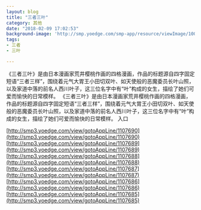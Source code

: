 ```yaml
---
layout: blog
title: "三者三叶"
category: 其他
date: "2018-02-09 17:02:53"
background-image: 'http://smp.yoedge.com/smp-app/resource/viewImage/1002751appline.png'
tags:
- 三者
- 三叶

---
```

《三者三叶》是由日本漫画家荒井樱桃作画的四格漫画，作品的标题源自四字固定短语“三者三样”，围绕着元气大胃王小田切双叶、如天使般的恶魔委员长叶山照，以及家道中落的前名人西川叶子，这三位名字中有“叶”构成的女生，描绘了她们可爱而愉快的日常模样。
《三者三叶》是由日本漫画家荒井樱桃作画的四格漫画，作品的标题源自四字固定短语“三者三样”，围绕着元气大胃王小田切双叶、如天使般的恶魔委员长叶山照，以及家道中落的前名人西川叶子，这三位名字中有“叶”构成的女生，描绘了她们可爱而愉快的日常模样。
入口

[http://smp3.yoedge.com/view/gotoAppLine/1107690](http://smp3.yoedge.com/view/gotoAppLine/1107690)
[http://smp3.yoedge.com/view/gotoAppLine/1107689](http://smp3.yoedge.com/view/gotoAppLine/1107689)
[http://smp3.yoedge.com/view/gotoAppLine/1107688](http://smp3.yoedge.com/view/gotoAppLine/1107688)
[http://smp3.yoedge.com/view/gotoAppLine/1107687](http://smp3.yoedge.com/view/gotoAppLine/1107687)
[http://smp3.yoedge.com/view/gotoAppLine/1107686](http://smp3.yoedge.com/view/gotoAppLine/1107686)
[http://smp3.yoedge.com/view/gotoAppLine/1107685](http://smp3.yoedge.com/view/gotoAppLine/1107685)

        
